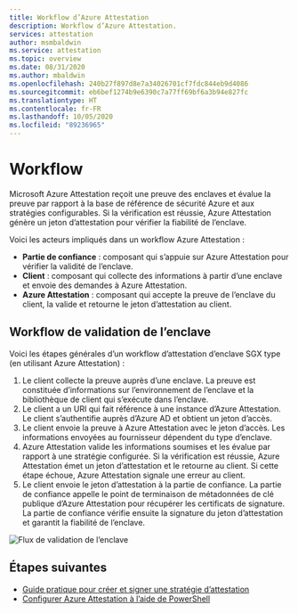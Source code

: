 ```yaml
---
title: Workflow d’Azure Attestation
description: Workflow d’Azure Attestation.
services: attestation
author: msmbaldwin
ms.service: attestation
ms.topic: overview
ms.date: 08/31/2020
ms.author: mbaldwin
ms.openlocfilehash: 240b27f897d8e7a34026701cf7fdc844eb9d4086
ms.sourcegitcommit: eb6bef1274b9e6390c7a77ff69bf6a3b94e827fc
ms.translationtype: HT
ms.contentlocale: fr-FR
ms.lasthandoff: 10/05/2020
ms.locfileid: "89236965"
---
```

# <a name="workflow"></a>Workflow

Microsoft Azure Attestation reçoit une preuve des enclaves et évalue la preuve par rapport à la base de référence de sécurité Azure et aux stratégies configurables. Si la vérification est réussie, Azure Attestation génère un jeton d’attestation pour vérifier la fiabilité de l’enclave.

Voici les acteurs impliqués dans un workflow Azure Attestation :

- **Partie de confiance** : composant qui s’appuie sur Azure Attestation pour vérifier la validité de l’enclave. 
- **Client** : composant qui collecte des informations à partir d’une enclave et envoie des demandes à Azure Attestation. 
- **Azure Attestation** : composant qui accepte la preuve de l’enclave du client, la valide et retourne le jeton d’attestation au client.


## <a name="enclave-validation-work-flow"></a>Workflow de validation de l’enclave

Voici les étapes générales d’un workflow d’attestation d’enclave SGX type (en utilisant Azure Attestation) :

1. Le client collecte la preuve auprès d’une enclave. La preuve est constituée d’informations sur l’environnement de l’enclave et la bibliothèque de client qui s’exécute dans l’enclave.
1. Le client a un URI qui fait référence à une instance d’Azure Attestation. Le client s’authentifie auprès d’Azure AD et obtient un jeton d’accès.
1. Le client envoie la preuve à Azure Attestation avec le jeton d’accès. Les informations envoyées au fournisseur dépendent du type d’enclave.
1. Azure Attestation valide les informations soumises et les évalue par rapport à une stratégie configurée. Si la vérification est réussie, Azure Attestation émet un jeton d’attestation et le retourne au client. Si cette étape échoue, Azure Attestation signale une erreur au client. 
1. Le client envoie le jeton d’attestation à la partie de confiance. La partie de confiance appelle le point de terminaison de métadonnées de clé publique d’Azure Attestation pour récupérer les certificats de signature. La partie de confiance vérifie ensuite la signature du jeton d’attestation et garantit la fiabilité de l’enclave. 

![Flux de validation de l’enclave](./media/validation-flow.png)


## <a name="next-steps"></a>Étapes suivantes
- [Guide pratique pour créer et signer une stratégie d’attestation](author-sign-policy.md)
- [Configurer Azure Attestation à l’aide de PowerShell](quickstart-powershell.md)
